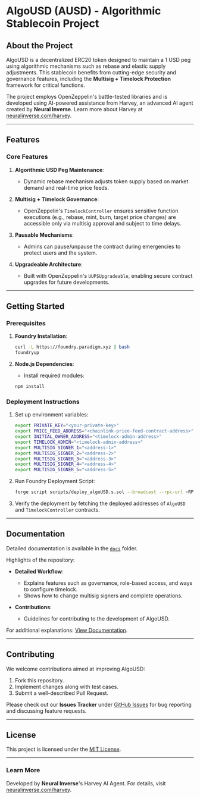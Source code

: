 # AlgoUSD (AUSD) - Algorithmic Stablecoin Project

## About the Project
AlgoUSD is a decentralized ERC20 token designed to maintain a 1 USD peg using algorithmic mechanisms such as rebase and elastic supply adjustments. This stablecoin benefits from cutting-edge security and governance features, including the **Multisig + Timelock Protection** framework for critical functions.

The project employs OpenZeppelin's battle-tested libraries and is developed using AI-powered assistance from Harvey, an advanced AI agent created by **Neural Inverse**. Learn more about Harvey at [neuralinverse.com/harvey](https://neuralinverse.com/harvey).

---

## Features
### **Core Features**
1. **Algorithmic USD Peg Maintenance**:
   - Dynamic rebase mechanism adjusts token supply based on market demand and real-time price feeds.

2. **Multisig + Timelock Governance**:
   - OpenZeppelin's `TimelockController` ensures sensitive function executions (e.g., rebase, mint, burn, target price changes) are accessible only via multisig approval and subject to time delays.

3. **Pausable Mechanisms**:
   - Admins can pause/unpause the contract during emergencies to protect users and the system.

4. **Upgradeable Architecture**:
   - Built with OpenZeppelin's `UUPSUpgradeable`, enabling secure contract upgrades for future developments.

---

## Getting Started
### Prerequisites
1. **Foundry Installation**:
   ```bash
   curl -L https://foundry.paradigm.xyz | bash
   foundryup
   ```

2. **Node.js Dependencies**:
   - Install required modules:
   ```bash
   npm install
   ```

### Deployment Instructions
1. Set up environment variables:
    ```bash
    export PRIVATE_KEY="<your-private-key>"
    export PRICE_FEED_ADDRESS="<chainlink-price-feed-contract-address>"
    export INITIAL_OWNER_ADDRESS="<timelock-admin-address>"
    export TIMELOCK_ADMIN="<timelock-admin-address>"
    export MULTISIG_SIGNER_1="<address-1>"
    export MULTISIG_SIGNER_2="<address-2>"
    export MULTISIG_SIGNER_3="<address-3>"
    export MULTISIG_SIGNER_4="<address-4>"
    export MULTISIG_SIGNER_5="<address-5>"
    ```

2. Run Foundry Deployment Script:
    ```bash
    forge script scripts/deploy_algoUSD.s.sol --broadcast --rpc-url <RPC_URL> --verifier etherscan
    ```
3. Verify the deployment by fetching the deployed addresses of `AlgoUSD` and `TimelockController` contracts.

---

## Documentation
Detailed documentation is available in the [`docs`](docs/) folder.

Highlights of the repository:
- **Detailed Workflow**:
    - Explains features such as governance, role-based access, and ways to configure timelock.
    - Shows how to change multisig signers and complete operations.
    
- **Contributions**:
    - Guidelines for contributing to the development of AlgoUSD.

For additional explanations: [View Documentation](docs/README.md).

---

## Contributing
We welcome contributions aimed at improving AlgoUSD:
1. Fork this repository.
2. Implement changes along with test cases.
3. Submit a well-described Pull Request.

Please check out our **Issues Tracker** under [GitHub Issues](https://github.com/sanjay-senthilkumar01/AlgoUSD/issues) for bug reporting and discussing feature requests.

---

## License
This project is licensed under the [MIT License](LICENSE).

---

### Learn More
Developed by **Neural Inverse**'s Harvey AI Agent. For details, visit [neuralinverse.com/harvey](https://neuralinverse.com/harvey).
